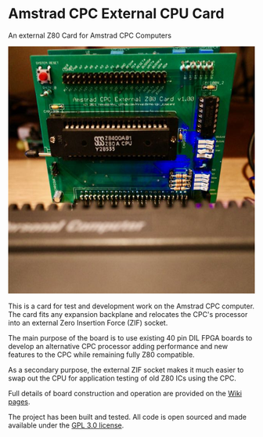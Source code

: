 # Amstrad CPC External CPU Card
An external Z80 Card for Amstrad CPC Computers

![Board Front Image](https://raw.githubusercontent.com/revaldinho/cpc_cpucard/main/doc/photo1.jpg)


This is a card for test and development work on the Amstrad CPC computer. The card fits any expansion backplane and relocates the CPC's processor into an external Zero Insertion Force (ZIF) socket. 

The main purpose of the board is to use existing 40 pin DIL FPGA boards to develop an alternative CPC processor adding performance and new features to the CPC while remaining fully Z80 compatible.

As a secondary purpose, the external ZIF socket makes it much easier to swap out the CPU for application testing of old Z80 ICs using the CPC.

Full details of board construction and operation are provided on the [Wiki pages](https://github.com/revaldinho/cpc_cpucard/wiki).

The project has been built and tested. All code is open sourced and made available under the [GPL 3.0 license](https://www.gnu.org/licenses/gpl-3.0.en.html).

